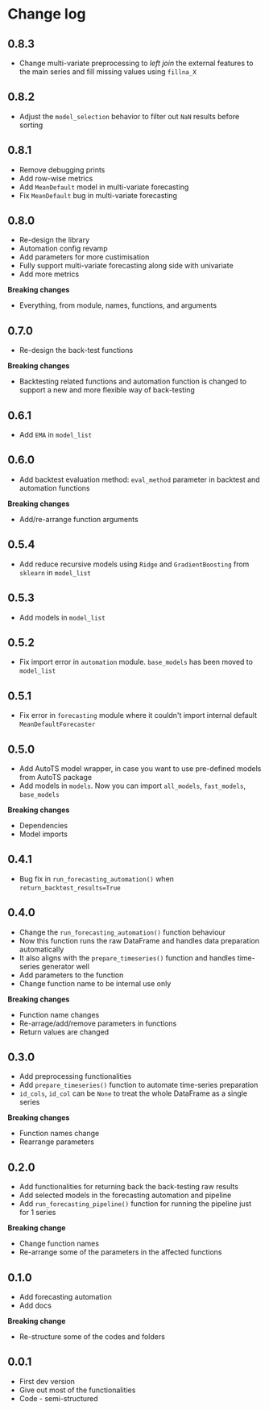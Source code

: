 # Change log

## 0.8.3
* Change multi-variate preprocessing to *left join* the external features to the main series and fill missing values using `fillna_X`

## 0.8.2
* Adjust the `model_selection` behavior to filter out `NaN` results before sorting

## 0.8.1
* Remove debugging prints
* Add row-wise metrics
* Add `MeanDefault` model in multi-variate forecasting
* Fix `MeanDefault` bug in multi-variate forecasting

## 0.8.0
* Re-design the library
* Automation config revamp
* Add parameters for more custimisation
* Fully support multi-variate forecasting along side with univariate
* Add more metrics

**Breaking changes**
* Everything, from module, names, functions, and arguments

## 0.7.0
* Re-design the back-test functions

**Breaking changes**
* Backtesting related functions and automation function is changed to support a new and more flexible way of back-testing

## 0.6.1
* Add `EMA` in `model_list`

## 0.6.0
* Add backtest evaluation method: `eval_method` parameter in backtest and automation functions

**Breaking changes**
* Add/re-arrange function arguments

## 0.5.4
* Add reduce recursive models using `Ridge` and `GradientBoosting` from `sklearn` in `model_list`

## 0.5.3
* Add models in `model_list`

## 0.5.2
* Fix import error in `automation` module. `base_models` has been moved to `model_list`

## 0.5.1
* Fix error in `forecasting` module where it couldn't import internal default `MeanDefaultForecaster`

## 0.5.0
* Add AutoTS model wrapper, in case you want to use pre-defined models from AutoTS package
* Add models in `models`. Now you can import `all_models`, `fast_models`, `base_models`

**Breaking changes**

* Dependencies
* Model imports

## 0.4.1
* Bug fix in `run_forecasting_automation()` when `return_backtest_results=True`

## 0.4.0
* Change the `run_forecasting_automation()` function behaviour
* Now this function runs the raw DataFrame and handles data preparation automatically
* It also aligns with the `prepare_timeseries()` function and handles time-series generator well
* Add parameters to the function
* Change function name to be internal use only

**Breaking changes**

* Function name changes
* Re-arrage/add/remove parameters in functions
* Return values are changed

## 0.3.0
* Add preprocessing functionalities
* Add `prepare_timeseries()` function to automate time-series preparation
* `id_cols`, `id_col` can be `None` to treat the whole DataFrame as a single series

**Breaking changes**

* Function names change
* Rearrange parameters

## 0.2.0
* Add functionalities for returning back the back-testing raw results
* Add selected models in the forecasting automation and pipeline
* Add `run_forecasting_pipeline()` function for running the pipeline just for 1 series

**Breaking change**

* Change function names
* Re-arrange some of the parameters in the affected functions

## 0.1.0
* Add forecasting automation
* Add docs

**Breaking change**

* Re-structure some of the codes and folders

## 0.0.1
* First dev version
* Give out most of the functionalities
* Code - semi-structured